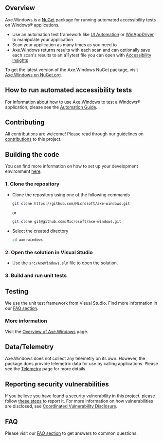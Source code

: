 <!-- Copyright (c) Microsoft Corporation. All rights reserved.
     Licensed under the MIT License. -->

## Overview

Axe.Windows is a [NuGet](https://www.nuget.org/) package for running automated accessibility tests on Windows® applications.

- Use an automation test framework like [UI Automation](https://docs.microsoft.com/en-us/dotnet/framework/ui-automation/ui-automation-overview) or [WinAppDriver](https://github.com/microsoft/WinAppDriver) to manipulate your application
- Scan your application as many times as you need to
- Axe.Windows returns results with each scan and can optionally save each scan's results to an a11ytest file you can open with [Accessibility Insights](https://accessibilityinsights.io/docs/en/windows/overview)

To get the latest version of the Axe.Windows NuGet package, visit
[Axe.Windows on NuGet.org](https://www.nuget.org/packages/Axe.Windows/).

## How to run automated accessibility tests
     
For information about how to use Axe.Windows to test a Windows® application, please see the [Automation Guide](./docs/automation.md).
     
## Contributing
All contributions are welcome! Please read through our guidelines on [contributions](./Contributing.md) to this project.

## Building the code
You can find more information on how to set up your development environment [here](./docs/SetUpDevEnv.md).

### 1. Clone the repository
- Clone the repository using one of the following commands
  ``` bash
  git clone https://github.com/Microsoft/axe-windows.git
  ```
  or
  ``` bash
  git clone git@github.com:Microsoft/axe-windows.git
  ```
- Select the created directory
  ``` bash
  cd axe-windows
  ```

### 2. Open the solution in Visual Studio
- Use the `src/AxeWindows.sln` file to open the solution.

### 3. Build and run unit tests

## Testing
We use the unit test framework from Visual Studio. Find more information in our [FAQ section](./docs/FAQ.md).

### More information
Visit the [Overview of Axe.Windows](./docs/Overview.md) page.

## Data/Telemetry

Axe.Windows does not collect any telemetry on its own. However, the package does provide telemetric data for use by calling applications. 
Please see the [Telemetry](./docs/telemetry.md) page for more details.

## Reporting security vulnerabilities
If you believe you have found a security vulnerability in this project, please follow [these steps](https://technet.microsoft.com/en-us/security/ff852094.aspx) to report it. For more information on how vulnerabilities are disclosed, see [Coordinated Vulnerability Disclosure](https://technet.microsoft.com/en-us/security/dn467923).

## FAQ
Please visit our [FAQ section](./docs/FAQ.md) to get answers to common questions.

